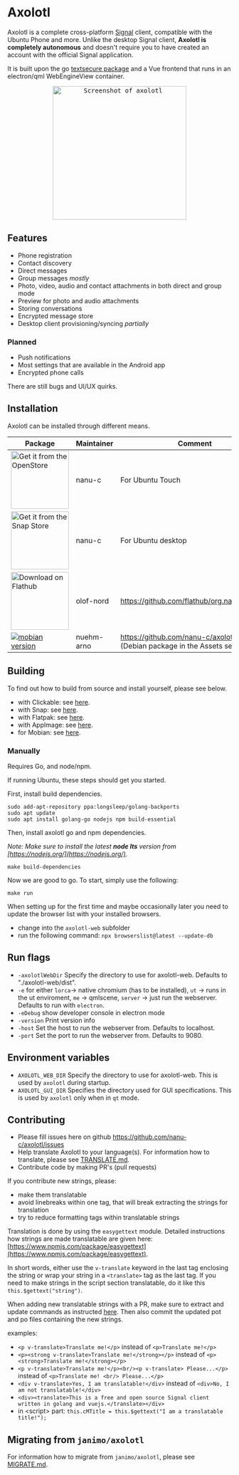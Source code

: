 # Axolotl

Axolotl is a complete cross-platform [Signal](https://www.signal.org) client, compatible with the Ubuntu Phone and more.
Unlike the desktop Signal client, **Axolotl is completely autonomous** and doesn't require you to have created an
account with the official Signal application.

It is built upon the go [textsecure package](https://github.com/nanu-c/textsecure/) and a Vue frontend that runs in an
electron/qml WebEngineView container.

<p align="center">
  <kbd>
    <img src="https://raw.githubusercontent.com/nanu-c/axolotl/main/screenshot.png" alt="Screenshot of axolotl" width="300px"/>
  </kbd>
</p>

## Features

- Phone registration
- Contact discovery
- Direct messages
- Group messages _mostly_
- Photo, video, audio and contact attachments in both direct and group mode
- Preview for photo and audio attachments
- Storing conversations
- Encrypted message store
- Desktop client provisioning/syncing _partially_

### Planned

- Push notifications
- Most settings that are available in the Android app
- Encrypted phone calls

There are still bugs and UI/UX quirks.

## Installation

Axolotl can be installed through different means.

| Package                                                                                                                                                                    | Maintainer | Comment                                                                               |
| -------------------------------------------------------------------------------------------------------------------------------------------------------------------------- | ---------- | ------------------------------------------------------------------------------------- |
| <a href='https://open-store.io/app/textsecure.nanuc'><img width='130' alt="Get it from the OpenStore" src="https://open-store.io/badges/en_US.png"></a>                    | nanu-c     | For Ubuntu Touch                                                                      |
| <a href='https://snapcraft.io/axolotl'><img width='130' alt="Get it from the Snap Store" src="https://snapcraft.io/static/images/badges/en/snap-store-black.svg"></a>      | nanu-c     | For Ubuntu desktop                                                                    |
| <a href='https://flathub.org/apps/details/org.nanuc.Axolotl'><img width='130' alt='Download on Flathub' src='https://flathub.org/assets/badges/flathub-badge-en.png'/></a> | olof-nord  | https://github.com/flathub/org.nanuc.Axolotl                                          |
| <a href='https://github.com/nanu-c/axolotl/releases'><img alt="mobian version" src="https://img.shields.io/badge/axolotl-deb-%23A80030"></a>                               | nuehm-arno | https://github.com/nanu-c/axolotl/releases <br>(Debian package in the Assets section) |

## Building

To find out how to build from source and install yourself, please see below.

- with Clickable: see [here](docs/INSTALL.md#clickable).
- with Snap: see [here](docs/INSTALL.md#snap).
- with Flatpak: see [here](docs/INSTALL.md#flatpak).
- with AppImage: see [here](docs/INSTALL.md#appimage).
- for Mobian: see [here](docs/INSTALL.md#mobian-or-debian-arm64-systems).

### Manually

Requires Go, and node/npm.

If running Ubuntu, these steps should get you started.

First, install build dependencies.

```shell
sudo add-apt-repository ppa:longsleep/golang-backports
sudo apt update
sudo apt install golang-go nodejs npm build-essential
```

Then, install axolotl go and npm dependencies.

_Note: Make sure to install the latest **node lts** version from [https://nodejs.org/](https://nodejs.org/)._

```shell
make build-dependencies
```

Now we are good to go. To start, simply use the following:

```shell
make run
```

When setting up for the first time and maybe occasionally later you need to update the browser list with your installed browsers.

- change into the `axolotl-web` subfolder
- run the following command: `npx browserslist@latest --update-db`

## Run flags

- `-axolotlWebDir` Specify the directory to use for axolotl-web. Defaults to "./axolotl-web/dist".
- `-e` for either
  `lorca`-> native chromium (has to be installed),
  `ut` -> runs in the ut enviroment,
  `me` -> qmlscene,
  `server` -> just run the webserver. Defaults to run with `electron`.
- `-eDebug` show developer console in electron mode
- `-version` Print version info
- `-host` Set the host to run the webserver from. Defaults to localhost.
- `-port` Set the port to run the webserver from. Defaults to 9080.

## Environment variables

- `AXOLOTL_WEB_DIR` Specify the directory to use for axolotl-web. This is used by `axolotl` during startup.
- `AXOLOTL_GUI_DIR` Specifies the directory used for GUI specifications. This is used by `axolotl` only when in `qt` mode.

## Contributing

- Please fill issues here on github https://github.com/nanu-c/axolotl/issues
- Help translate Axolotl to your language(s). For information how to translate, please see [TRANSLATE.md](docs/TRANSLATE.md).
- Contribute code by making PR's (pull requests)

If you contribute new strings, please:

- make them translatable
- avoid linebreaks within one tag, that will break extracting the strings for translation
- try to reduce formatting tags within translatable strings

Translation is done by using the `easygettext` module. Detailed instructions how strings are made translatable are given here: [https://www.npmjs.com/package/easygettext](https://www.npmjs.com/package/easygettext).

In short words, either use the `v-translate` keyword in the last tag enclosing the string or wrap your string in a `<translate>` tag as the last tag.
If you need to make strings in the script section translatable, do it like this `this.$gettext("string")`.

When adding new translatable strings with a PR, make sure to extract and update commands as instructed [here](docs/TRANSLATE.md). Then also commit the updated pot and po files containing the new strings.

examples:

- `<p v-translate>Translate me!</p>` instead of `<p>Translate me!</p>`
- `<p><strong v-translate>Translate me!</strong></p>` instead of `<p><strong>Translate me!</strong></p>`
- `<p v-translate>Translate me!</p><br/><p v-translate> Please...</p>` instead of `<p>Translate me! <br/> Please...</p>`
- `<div v-translate>Yes, I am translatable!</div>` instead of `<div>No, I am not translatable!</div>`
- `<div><translate>This is a free and open source Signal client written in golang and vuejs.</translate></div>`
- in \<script\> part: `this.cMTitle = this.$gettext("I am a translatable title!");`

## Migrating from `janimo/axolotl`

For information how to migrate from `janimo/axolotl`, please see [MIGRATE.md](docs/MIGRATE.md).
